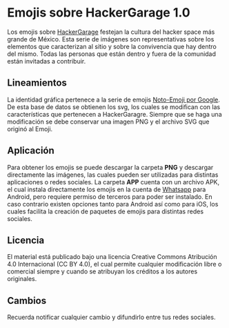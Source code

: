 <h1>Emojis sobre HackerGarage 1.0</h1>

Los emojis sobre <a href="https://hackergarage.mx/">HackerGarage</a> festejan la cultura del hacker space más grande de México. Esta serie de imágenes son representativas sobre los elementos que caracterizan al sitio y sobre la convivencia que hay dentro del mismo. Todas las personas que están dentro y fuera de la comunidad están invitadas a contribuir.

<h2>Lineamientos</h2>

La identidad gráfica pertenece a la serie de emojis <a href="https://github.com/googlei18n/noto-emoji/">Noto-Emoji por Google</a>. De esta base de datos se obtienen los svg, los cuales se modifican con las características que pertenecen a HackerGaragre. Siempre que se haga una modificación se debe conservar una imagen PNG y el archivo SVG que originó al Emoji.

<h2>Aplicación</h2>

Para obtener los emojis se puede descargar la carpeta <b>PNG</b> y descargar directamente las imágenes, las cuales pueden ser utilizadas para distintas aplicaciones o redes sociales. La carpeta <b>APP</b> cuenta con un archivo APK, el cual instala directamente los emojis en la cuenta de <a href="https://github.com/WhatsApp/stickers">Whatsapp</a> para Android, pero requiere permiso de terceros para poder ser instalado.
En caso contrario existen opciones tanto para Android así como para iOS, los cuales facilita la creación de paquetes de emojis para distintas redes sociales.

<h2>Licencia</h2>

El material está publicado bajo una licencia Creative Commons Atribución 4.0 Internacional (CC BY 4.0), el cual permite cualquier modificación libre o comercial siempre y cuando se atribuyan los créditos a los autores originales.

<h2>Cambios</h2>

Recuerda notificar cualquier cambio y difundirlo entre tus redes sociales.
